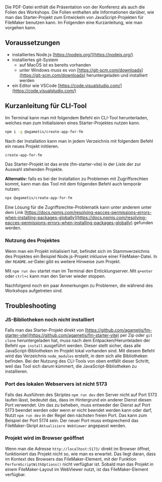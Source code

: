 Die PDF-Datei enthält die Präsentation von der Konferenz als auch die Folien des Workshops. Die Folien enthalten alle Informationen darüber, wie man das Starter-Projekt zum Entwickeln von JavaScript-Projekten für FileMaker benutzen kann. Im Folgenden eine Kurzanleitung, wie man vorgehen kann.

## Voraussetzungen

- installiertes Node.js [https://nodejs.org/](https://nodejs.org/)
- installiertes git-System
  - auf MacOS ist es bereits vorhanden
  - unter Windows muss es von [https://git-scm.com/downloads](https://git-scm.com/downloads) heruntergeladen und installiert werden
- ein Editor wie VSCode [https://code.visualstudio.com/](https://code.visualstudio.com/)

## Kurzanleitung für CLI-Tool

Im Terminal kann man mit folgendem Befehl ein CLI-Tool herunterladen, welches man zum Initialisieren eines Starter-Projektes nutzen kann.

```bash
npm i -g @agametis/create-app-for-fm
```

Nach der Installation kann man in jedem Verzeichnis mit folgendem Befehl ein neues Projekt initiieren.

```bash
create-app-for-fm
```

Das Starter-Projekt ist das erste (fm-starter-vite) in der Liste der zur Auswahl stehenden Projekte.

**Alternativ:** falls es bei der Installation zu Problemen mit Zugriffsrechten kommt, kann man das Tool mit dem folgenden Befehl auch temporär nutzen:

```bash
npx @agametis/create-app-for-fm
```

Eine Lösung für die Zugriffsrechte-Problematik kann unter anderem unter dem Link [https://docs.npmjs.com/resolving-eacces-permissions-errors-when-installing-packages-globally](https://docs.npmjs.com/resolving-eacces-permissions-errors-when-installing-packages-globally) gefunden werden.

### Nutzung des Projektes

Wenn man ein Projekt initialisiert hat, befindet sich im Stammverzeichnis des Projektes ein Beispiel Node.js-Projekt inklusive einer FileMaker-Datei. In der `README.md`-Datei gibt es weitere Hinweise zum Projekt.

Mit `npm run dev` startet man im Terminal den Enticklungserver. Mit `q+enter` oder `ctrl+c` kann man den Server wieder stoppen.

Nachfolgend noch ein paar Anmerkungen zu Problemen, die während des Workshops aufgetreten sind.

## Troubleshooting

### JS-Bibliotheken noch nicht installiert

Falls man das Starter-Projekt direkt von [https://github.com/agametis/fm-starter-vite](https://github.com/agametis/fm-starter-vite) per Zip oder `git clone` heruntergeladen hat, muss nach dem Entpacken/Herunteladen der Befehl `npm install` ausgeführt werden. Dieser stellt sicher, dass alle JavaScript-Bibliotheken im Projekt lokal vorhanden sind. Mit diesem Befehl wird das Verzeichnis `node_modules` erstellt, in dem sich alle Bibliotheken befinden. Bei der Nutzung des CLI-Tools von oben entfällt dieser Schritt, weil das Tool sich darum kümmert, die JavaScript-Bibliotheken zu installieren.

### Port des lokalen Webservers ist nicht 5173

Falls das Ausführen des Skriptes `npm run dev` den Server nicht auf Port 5173 laufen lässt, bedeutet das, dass im Hintergrund ein anderer Dienst diesen Port verwendet. Um das zu beheben, muss entweder der Dienst auf Port 5173 beendet werden oder wenn er nicht beendet werden kann oder darf, Nutzt `npm run dev` in der Regel den nächsten freien Port. Das kann zum Beispiel der Port 5174 sein. Der neuer Port muss entsprechend das FileMaker-Skript `Aktualisiere WebViewer` angepasst werden.

### Projekt wird im Browser geöffnet

Wenn man die Adresse `http://localhost:5173/` direkt im Browser öffnet, funktioniert das Projekt nicht so, wie man es erwartet. Das liegt daran, dass im Kontext des Browsers das FileMaker-Element, mit der Funktion `PerformScriptWithOptions()` nicht verfügbar ist. Sobald man das Projekt in einem FileMaker-Layout im WebViewer nutzt, ist das FileMaker-Element verfügbar.

